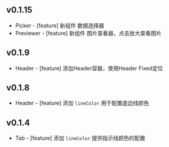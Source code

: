 
## v0.1.15
- Picker - [feature] 新组件 数据选择器
- Previewer - [feature] 新组件 图片查看器，点击放大查看图片

## v0.1.9
- Header - [feature] 添加Header容器，使用Header Fixed定位

## v0.1.8
- Header - [feature] 添加 `lineColor` 用于配置底边线颜色

## v0.1.4
- Tab - [feature] 添加 `lineColor` 提供指示线颜色的配置
